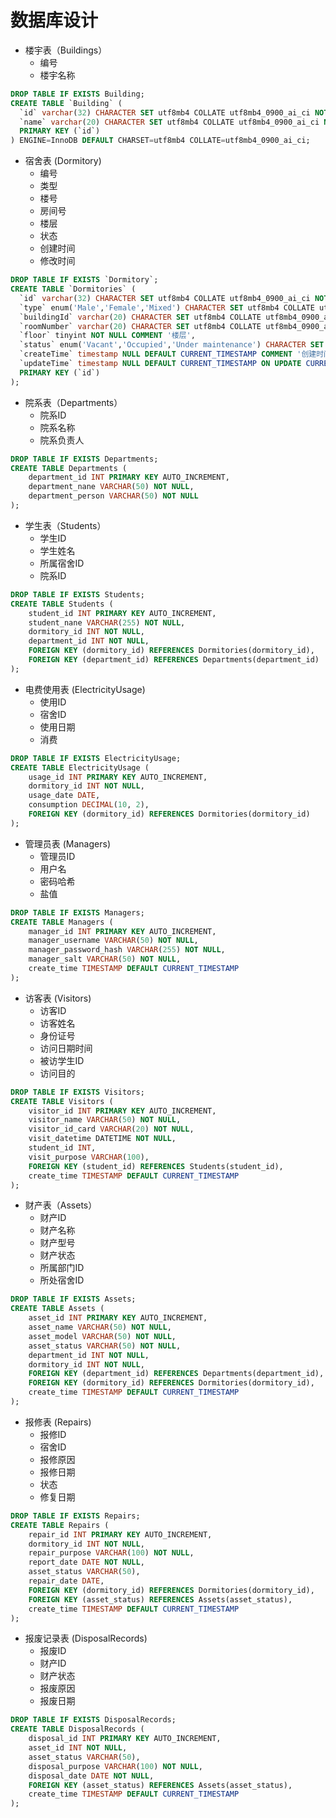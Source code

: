 # 数据库设计
- 楼宇表（Buildings）
  - 编号
  - 楼宇名称

```sql
DROP TABLE IF EXISTS Building;
CREATE TABLE `Building` (
  `id` varchar(32) CHARACTER SET utf8mb4 COLLATE utf8mb4_0900_ai_ci NOT NULL COMMENT '编号',
  `name` varchar(20) CHARACTER SET utf8mb4 COLLATE utf8mb4_0900_ai_ci NOT NULL COMMENT '名称',
  PRIMARY KEY (`id`)
) ENGINE=InnoDB DEFAULT CHARSET=utf8mb4 COLLATE=utf8mb4_0900_ai_ci;
```

- 宿舍表 (Dormitory)
  - 编号
  - 类型
  - 楼号
  - 房间号
  - 楼层
  - 状态
  - 创建时间
  - 修改时间

```sql
DROP TABLE IF EXISTS `Dormitory`;
CREATE TABLE `Dormitories` (
  `id` varchar(32) CHARACTER SET utf8mb4 COLLATE utf8mb4_0900_ai_ci NOT NULL COMMENT '编号',
  `type` enum('Male','Female','Mixed') CHARACTER SET utf8mb4 COLLATE utf8mb4_0900_ai_ci NOT NULL COMMENT '类型',
  `buildingId` varchar(20) CHARACTER SET utf8mb4 COLLATE utf8mb4_0900_ai_ci NOT NULL COMMENT '楼号',
  `roomNumber` varchar(20) CHARACTER SET utf8mb4 COLLATE utf8mb4_0900_ai_ci NOT NULL COMMENT '房间号',
  `floor` tinyint NOT NULL COMMENT '楼层',
  `status` enum('Vacant','Occupied','Under maintenance') CHARACTER SET utf8mb4 COLLATE utf8mb4_0900_ai_ci NOT NULL COMMENT '状态',
  `createTime` timestamp NULL DEFAULT CURRENT_TIMESTAMP COMMENT '创建时间',
  `updateTime` timestamp NULL DEFAULT CURRENT_TIMESTAMP ON UPDATE CURRENT_TIMESTAMP COMMENT '修改时间',
  PRIMARY KEY (`id`)
);
```

- 院系表（Departments）
  - 院系ID
  - 院系名称
  - 院系负责人

```sql
DROP TABLE IF EXISTS Departments;
CREATE TABLE Departments (
    department_id INT PRIMARY KEY AUTO_INCREMENT,
    department_nane VARCHAR(50) NOT NULL,
    department_person VARCHAR(50) NOT NULL
);
```

- 学生表（Students）
  - 学生ID
  - 学生姓名
  - 所属宿舍ID
  - 院系ID 

```sql
DROP TABLE IF EXISTS Students;
CREATE TABLE Students (
    student_id INT PRIMARY KEY AUTO_INCREMENT,
    student_nane VARCHAR(255) NOT NULL,
    dormitory_id INT NOT NULL,
    department_id INT NOT NULL,
    FOREIGN KEY (dormitory_id) REFERENCES Dormitories(dormitory_id),
    FOREIGN KEY (department_id) REFERENCES Departments(department_id)
);
```

- 电费使用表 (ElectricityUsage)
  - 使用ID
  - 宿舍ID
  - 使用日期
  - 消费

```sql
DROP TABLE IF EXISTS ElectricityUsage;
CREATE TABLE ElectricityUsage (
    usage_id INT PRIMARY KEY AUTO_INCREMENT,
    dormitory_id INT NOT NULL,
    usage_date DATE,
    consumption DECIMAL(10, 2),
    FOREIGN KEY (dormitory_id) REFERENCES Dormitories(dormitory_id)
);
```

- 管理员表 (Managers)
  - 管理员ID
  - 用户名
  - 密码哈希
  - 盐值

```sql
DROP TABLE IF EXISTS Managers;
CREATE TABLE Managers (
    manager_id INT PRIMARY KEY AUTO_INCREMENT,
    manager_username VARCHAR(50) NOT NULL,
    manager_password_hash VARCHAR(255) NOT NULL,
    manager_salt VARCHAR(50) NOT NULL,
    create_time TIMESTAMP DEFAULT CURRENT_TIMESTAMP
);
```

- 访客表 (Visitors)
  - 访客ID
  - 访客姓名
  - 身份证号
  - 访问日期时间
  - 被访学生ID
  - 访问目的

```sql
DROP TABLE IF EXISTS Visitors;
CREATE TABLE Visitors (
    visitor_id INT PRIMARY KEY AUTO_INCREMENT,
    visitor_name VARCHAR(50) NOT NULL,
    visitor_id_card VARCHAR(20) NOT NULL,
    visit_datetime DATETIME NOT NULL,
    student_id INT,
    visit_purpose VARCHAR(100),
    FOREIGN KEY (student_id) REFERENCES Students(student_id),
    create_time TIMESTAMP DEFAULT CURRENT_TIMESTAMP
);
```

- 财产表（Assets）
  - 财产ID
  - 财产名称
  - 财产型号
  - 财产状态
  - 所属部门ID
  - 所处宿舍ID

```sql
DROP TABLE IF EXISTS Assets;
CREATE TABLE Assets (
    asset_id INT PRIMARY KEY AUTO_INCREMENT,
    asset_name VARCHAR(50) NOT NULL,
    asset_model VARCHAR(50) NOT NULL,
    asset_status VARCHAR(50) NOT NULL,
    department_id INT NOT NULL,
    dormitory_id INT NOT NULL,
    FOREIGN KEY (department_id) REFERENCES Departments(department_id),
    FOREIGN KEY (dormitory_id) REFERENCES Dormitories(dormitory_id),
    create_time TIMESTAMP DEFAULT CURRENT_TIMESTAMP
);
```

- 报修表 (Repairs)
  - 报修ID
  - 宿舍ID
  - 报修原因
  - 报修日期
  - 状态
  - 修复日期

```sql
DROP TABLE IF EXISTS Repairs;
CREATE TABLE Repairs (
    repair_id INT PRIMARY KEY AUTO_INCREMENT,
    dormitory_id INT NOT NULL,
    repair_purpose VARCHAR(100) NOT NULL,
    report_date DATE NOT NULL,
    asset_status VARCHAR(50),
    repair_date DATE,
    FOREIGN KEY (dormitory_id) REFERENCES Dormitories(dormitory_id),
    FOREIGN KEY (asset_status) REFERENCES Assets(asset_status),
    create_time TIMESTAMP DEFAULT CURRENT_TIMESTAMP
);
```

- 报废记录表 (DisposalRecords)
  - 报废ID
  - 财产ID
  - 财产状态
  - 报废原因
  - 报废日期

```sql
DROP TABLE IF EXISTS DisposalRecords;
CREATE TABLE DisposalRecords (
    disposal_id INT PRIMARY KEY AUTO_INCREMENT,
    asset_id INT NOT NULL,
    asset_status VARCHAR(50),
    disposal_purpose VARCHAR(100) NOT NULL,
    disposal_date DATE NOT NULL,
    FOREIGN KEY (asset_status) REFERENCES Assets(asset_status),
    create_time TIMESTAMP DEFAULT CURRENT_TIMESTAMP
);
```